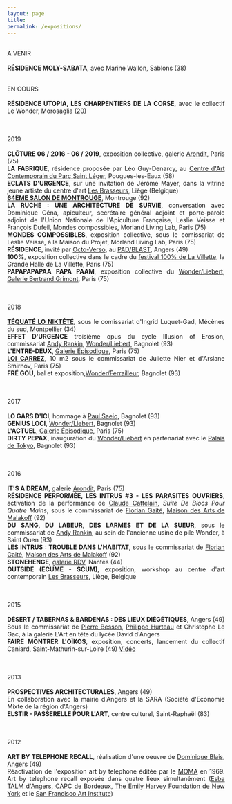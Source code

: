 ```yaml
---
layout: page
title: 
permalink: /expositions/
---
```


<p style="text-align:justify">
<br />
A VENIR
<br>
<br><span style="font-weight: bold;">RÉSIDENCE MOLY-SABATA</span>, avec Marine Wallon, Sablons (38)
</p>

<p style="text-align:justify">
<br />
EN COURS
<br>
<br><span style="font-weight: bold;">RÉSIDENCE UTOPIA, LES CHARPENTIERS DE LA CORSE</span>, avec le collectif Le Wonder, Morosaglia (20)
</p>

<p style="text-align:justify">
<br />
<br>
2019
<br>
<br><span style="font-weight: bold;">CLÔTURE 06 / 2016 - 06 / 2019</span>, exposition collective, galerie <a href="#" onclick='window.open("http://arondit.com/");return false;'>Arondit</a>, Paris (75) 
<br><span style="font-weight: bold;">LA FABRIQUE</span>, résidence proposée par Léo Guy-Denarcy, au <a href="#" onclick='window.open("http://www.parcsaintleger.fr/portfolio/francois-dufeil/");return false;'>Centre d'Art Contemporain du Parc Saint Léger</a>, Pougues-les-Eaux (58)
<br><span style="font-weight: bold;">ECLATS D'URGENCE</span>, sur une invitation de Jérôme Mayer, dans la vitrine jeune artiste du centre d'art <a href="#" onclick='window.open("http://www.lesbrasseurs.org/p/francois-dufeil-fr.html");return false;'>Les Brasseurs</a>, Liège (Belgique)
<br> <span style="font-weight: bold;"><a href="#" onclick='window.open("http://www.salondemontrouge.com/1039-francois-dufeil.htm");return false;'>64ÈME SALON DE MONTROUGE</a></span>, Montrouge (92)
<br> <span style="font-weight: bold;">LA RUCHE : UNE ARCHITECTURE DE SURVIE</span>, conversation avec Dominique Céna, apiculteur, secrétaire général adjoint et porte-parole adjoint de l'Union Nationale de l'Apiculture Française, Leslie Veisse et François Dufeil, Mondes compossibles, Morland Living Lab, Paris (75)
<br> <span style="font-weight: bold;">MONDES COMPOSSIBLES</span>, exposition collective, sous le comissariat de Leslie Veisse, à la Maison du Projet, Morland Living Lab, Paris (75)
<br><span style="font-weight: bold;">RÉSIDENCE</span>, invité par <a href="#" onclick='window.open("https://www.facebook.com/octoverso/");return false;'>Octo-Verso</a>, au <a href="#" onclick='window.open("http://www.collectifblast.com/presentation/");return false;'>PAD/BLAST</a>, Angers (49)
<br><span style="font-weight: bold;">100%</span>, exposition collective dans le cadre du <a href="#" onclick='window.open("https://lavillette.com/tag/festival-100_t113/1");return false;'> festival 100% de La Villette</a>, la Grande Halle de La Villette, Paris (75)
<br><span style="font-weight: bold;">PAPAPAPAPAA PAPA PAAM</span>, exposition collective du <a href="#" onclick='window.open("https://lewonder.com/");return false;'>Wonder/Liebert</a>, <a href="#" onclick='window.open("http://www.bertrandgrimont.com/");return false;'>Galerie Bertrand Grimont</a>, Paris (75)
</p>

<p style="text-align:justify">
<br />
<br>
2018
<br>
<br> <span style="font-weight: bold;"><a href="#" onclick='window.open("https://www.enrevenantdelexpo.com/2018/09/20/tequate-lo-niktete-le-wonder-liebert-montpellier/");return false;'>TÉQUATÉ LO NIKTÉTÉ</a></span>, sous le comissariat d'Ingrid Luquet-Gad, Mécènes du sud, Montpellier (34)
<br> <span style="font-weight: bold;">EFFET D'URGENCE</span> troisi&egrave;me opus du cycle Illusion of Erosion, commissariat <a href="#" onclick='window.open("http://andy-rankin.com/");return false;'>Andy Rankin</a>, <a href="#" onclick='window.open("https://lewonder.com/");return false;'>Wonder/Liebert</a>, Bagnolet (93)
<br> <span style="font-weight: bold;">L'ENTRE-DEUX</span>, <a href="#" onclick='window.open("https://www.facebook.com/lagalerie.episodique");return false;'>Galerie &Eacute;pisodique</a>, Paris (75)
<br> <span style="font-weight: bold;"><a href="#" onclick='window.open("http://loicarrez.xyz");return false;'>LOI CARREZ</a></span>, 10 m2 sous le commissariat de Juliette Nier et d'Arslane Smirnov, Paris (75)
<br> <span style="font-weight: bold;">FRÉ GOU</span>, bal et exposition,<a href="#" onclick='window.open("https://lewonder.com/");return false;'>Wonder/Ferrailleur</a>, Bagnolet (93)
</p>

<p style="text-align:justify">
<br />
<br>
2017
<br>
<br> <span style="font-weight: bold;">LO GARS D'ICI</span>, hommage à <a href="#" onclick='window.open("http://saeio.paris/");return false;'>Paul Saeio</a>, Bagnolet (93)
<br> <span style="font-weight: bold;">GENIUS LOCI</span>, <a href="#" onclick='window.open("https://www.facebook.com/WONDER.LIEBERT/");return false;'>Wonder/Liebert</a>, Bagnolet (93)
<br> <span style="font-weight: bold;">L'ACTUEL</span>, <a href="#" onclick='window.open("https://www.facebook.com/lagalerie.episodique");return false;'>Galerie &Eacute;pisodique</a>, Paris (75)
<br> <span style="font-weight: bold;">DIRTY PEPAX</span>,  inauguration du <a href="#" onclick='window.open("https://www.facebook.com/WONDER.LIEBERT/");return false;'>Wonder/Liebert</a> en partenariat avec le <a href="#" onclick='window.open("http://www.palaisdetokyo.com/");return false;'>Palais de Tokyo</a>, Bagnolet (93)
</p>

<p style="text-align:justify">
<br />
<br>
2016
<br>
<br> <span style="font-weight: bold;">IT'S A DREAM</span>, galerie <a href="#" onclick='window.open("http://arondit.com/");return false;'>Arondit</a>, Paris (75)
<br> <span style="font-weight: bold;">RÉSIDENCE PERFORMÉE, LES INTRUS #3 - LES PARASITES OUVRIERS</span>, activation de la performance de <a href="#" onclick='window.open("http://www.claudecattelain.com/");return false;'>Claude Cattelain</a>, <span style="font-style: italic;">Suite
De Blocs Pour Quatre Mains</span>, sous le commissariat de <a href="#" onclick='window.open("http://floriangaite.fr/accueil/");return false;'>Florian Gait&eacute;</a>, <a href="#" onclick='window.open("http://maisondesarts.malakoff.fr/");return false;'>Maison des Arts de Malakoff</a> (92)
<br> <span style="font-weight: bold;">DU SANG, DU LABEUR, DES LARMES ET DE LA SUEUR</span>, sous le commissariat de <a href="#" onclick='window.open("http://andy-rankin.com/");return false;'>Andy Rankin</a>, au sein de l'ancienne usine de pile Wonder, &agrave; Saint Ouen (93)
<br> <span style="font-weight: bold;">LES INTRUS : TROUBLE DANS L'HABITAT</span>, sous le commissariat de <a href="#" onclick='window.open("http://floriangaite.fr/accueil/");return false;'>Florian Gait&eacute;</a>, <a href="#" onclick='window.open("http://maisondesarts.malakoff.fr/");return false;'>Maison des Arts de Malakoff</a> (92)
<br> <span style="font-weight: bold;">STONEHENGE</span>, <a href="#" onclick='window.open("http://galerierdv.com/");return false;'>galerie RDV</a>, Nantes (44)
<br> <span style="font-weight: bold;">OUTSIDE (ECUME - SCUM)</span>, exposition, workshop au centre d'art contemporain <a href="#" onclick='window.open("http://www.lesbrasseurs.org/");return false;'>Les Brasseurs</a>, Li&egrave;ge, Belgique
</p>

<p style="text-align:justify">
<br />
<br>
2015
<br>
<br> <span style="font-weight: bold;"> DÉSERT / TABERNAS & BARDENAS : DES LIEUX DIÉGÉTIQUES</span>, Angers (49)
<br> Sous le commissariat de <a href="#" onclick='window.open("http://www.reseaux-artistes.fr/dossiers/pierre-besson?lng=fr");return false;'>Pierre Besson</a>, <a href="#" onclick='window.open("http://www.hurteau.org/");return false;'>Philippe Hurteau</a> et Christophe Le Gac, &agrave;  la galerie L'Art en t&ecirc;te du lyc&eacute;e David d'Angers
<br> <span style="font-weight: bold;">FAIRE MONTRER L'OÏKOS</span>, exposition, concerts, lancement du collectif Caniard, Saint-Mathurin-sur-Loire (49) <a href="#" onclick='window.open("https://www.youtube.com/watch?v=8jVoWUsMYk8");return false;'>Vid&eacute;o</a> 
</p>

<p style="text-align:justify">
<br />
<br>
2013
<br>
<br> <span style="font-weight: bold;">PROSPECTIVES ARCHITECTURALES</span>, Angers (49)
<br> En collaboration avec la mairie d'Angers et la SARA (Soci&eacute;t&eacute; d'Economie Mixte de la r&eacute;gion d'Angers)
<br> <span style="font-weight: bold;">ELSTIR - PASSERELLE POUR L'ART</span>, centre culturel, Saint-Rapha&euml;l (83)
</p>

<p style="text-align:justify">
<br />
<br>
2012
<br>
<br> <span style="font-weight: bold;">ART BY TELEPHONE RECALL</span>, r&eacute;alisation d'une oeuvre de <a href="#" onclick='window.open("https://fr.wikipedia.org/wiki/Dominique_Blais");return false;'>Dominique Blais</a>, Angers (49)
<br> R&eacute;activation de l'exposition art by telephone &eacute;dit&eacute;e par le <a href="#" onclick='window.open("https://www.moma.org/");return false;'>MOMA</a> en 1969. Art by telephone recall expos&eacute;e dans quatre lieux simultan&eacute;ment (<a href="#" onclick='window.open("http://angers.esba-talm.fr/");return false;'>Esba TALM d'Angers</a>, <a href="#" onclick='window.open("http://www.capc-bordeaux.fr/");return false;'>CAPC de Bordeaux</a>, <a href="#" onclick='window.open("http://emilyharveyfoundation.org/");return false;'>The Emily Harvey Foundation de New York</a> et le <a href="#" onclick='window.open("http://www.sfai.edu/");return false;'>San Francisco Art Institute</a>)
</p>

